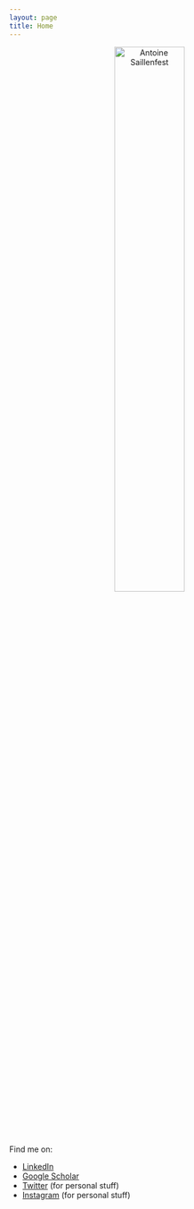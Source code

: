 ```yaml
---
layout: page
title: Home
---
```


<p align="center">
  <img src="{{ site.url }}/public/pictures/me/Antoine_Saillenfest_NB.jpg" width="50%" alt="Antoine Saillenfest">
</p>

Find me on:

* [LinkedIn](https://www.linkedin.com/in/antoine-saillenfest-phd-513a0a40/)
* [Google Scholar](https://scholar.google.com/citations?user=iehCMKgAAAAJ&hl=en)
* [Twitter](https://twitter.com/toinesayan) (for personal stuff)
* [Instagram](https://www.instagram.com/toinesayan/) (for personal stuff)
